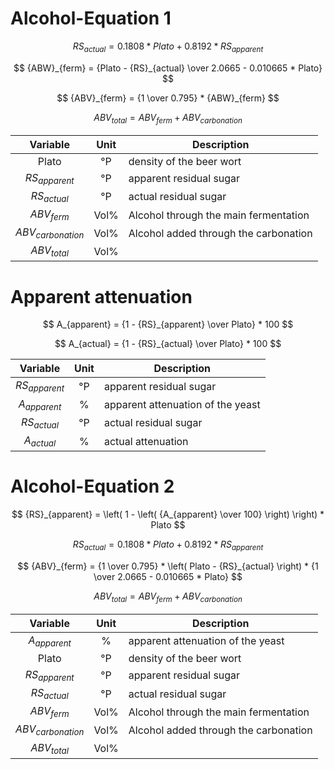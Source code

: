 # Alcohol-Equation 1

$$ {RS}_{actual} = 0.1808 * Plato + 0.8192 * {RS}_{apparent} $$

$$ {ABW}_{ferm} = {Plato - {RS}_{actual} \over 2.0665 - 0.010665 * Plato} $$

$$ {ABV}_{ferm} = {1 \over 0.795} * {ABW}_{ferm} $$

$$ {ABV}_{total} = {ABV}_{ferm} + {ABV}_{carbonation} $$

| Variable | Unit | Description |
| :---: | :---: | --- |
| Plato | °P | density of the beer wort |
| ${RS}_{apparent}$ | °P | apparent residual sugar |
| ${RS}_{actual}$ | °P | actual residual sugar |
| ${ABV}_{ferm}$ | Vol% | Alcohol through the main fermentation |
| ${ABV}_{carbonation}$ | Vol% | Alcohol added through the carbonation |
| ${ABV}_{total}$ | Vol% | |


# Apparent attenuation

$$ A_{apparent} = {1 - {RS}_{apparent} \over Plato} * 100 $$

$$ A_{actual} = {1 - {RS}_{actual} \over Plato} * 100 $$

| Variable | Unit | Description |
| :---: | :---: | --- |
| ${RS}_{apparent}$ | °P | apparent residual sugar |
| $A_{apparent}$ | % | apparent attenuation of the yeast |
| ${RS}_{actual}$ | °P | actual residual sugar |
| $A_{actual}$ | % | actual attenuation |


# Alcohol-Equation 2

$$ {RS}_{apparent} = \left( 1 - \left( {A_{apparent} \over 100} \right) \right) * Plato $$

$$ {RS}_{actual} = 0.1808 * Plato + 0.8192 * {RS}_{apparent} $$

$$ {ABV}_{ferm} = {1 \over 0.795} * \left( Plato - {RS}_{actual} \right) * {1 \over 2.0665 - 0.010665 * Plato} $$

$$ {ABV}_{total} = {ABV}_{ferm} + {ABV}_{carbonation} $$

| Variable | Unit | Description |
| :---: | :---: | --- |
| $A_{apparent}$ | % | apparent attenuation of the yeast |
| Plato | °P | density of the beer wort |
| ${RS}_{apparent}$ | °P | apparent residual sugar |
| ${RS}_{actual}$ | °P | actual residual sugar |
| ${ABV}_{ferm}$ | Vol% | Alcohol through the main fermentation |
| ${ABV}_{carbonation}$ | Vol% | Alcohol added through the carbonation |
| ${ABV}_{total}$ | Vol% | |
